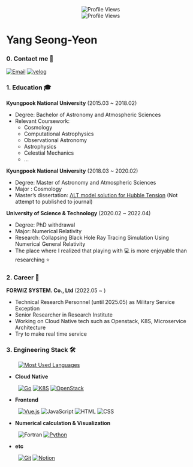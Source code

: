 <!--
**Larshavin/Larshavin** is a ✨ _special_ ✨ repository because its `README.md` (this file) appears on your GitHub profile.

Here are some ideas to get you started:

- 🔭 I’m currently working on ...
- 🌱 I’m currently learning ...
- 👯 I’m looking to collaborate on ...
- 🤔 I’m looking for help with ...
- 💬 Ask me about ...
- 📫 How to reach me: ...
- 😄 Pronouns: ...
- ⚡ Fun fact: ...
-->

<div align="center">
<img src="https://capsule-render.vercel.app/api?type=waving&color=18B2F0&height=300&desc=&#127754%20I%20love%20Golang%20and%20K8S&section=header&text=Geronimo!%20%f0%9f%90%b3&fontSize=81&descSize=27&fontAlignY=42&descAlignY=60" title="Profile Views">
<br>
<img src="https://komarev.com/ghpvc/?username=Larshavin&style=flat-square&color=blue" title="Profile Views" alt="Profile Views">
</div>

# Yang Seong-Yeon

### 0. Contact me 💬

[![Email](https://img.shields.io/badge/gkdlgkdl2040@gmail-E6E6E6?style=for-the-badge&logo=gmail&logoColor=EA4335)](mailto:gkdlgkdl2040@gmail.com "Email") [![velog](https://img.shields.io/badge/velog-12100E?style=for-the-badge&logo=velog&logoColor=white)](https://velog.io/@larshavin "Velog")

### 1. Education 🎓

**Kyungpook National University** (2015.03 ~ 2018.02)

- Degree: Bachelor of Astronomy and Atmospheric Sciences
- Relevant Coursework:
  - Cosmology
  - Computational Astrophysics
  - Observational Astronomy
  - Astrophysics
  - Celestial Mechanics
  - ...

**Kyungpook National University** (2018.03 ~ 2020.02)

- Degree: Master of Astronomy and Atmospheric Sciences
- Major : Cosmology
- Master’s dissertation: [ΛLT model solution for Hubble Tension](https://github.com/Larshavin/Larshavin/blob/main/paper.pdf)
  (Not attempt to published to journal)

**University of Science & Technology** (2020.02 ~ 2022.04)

- Degree: PhD withdrawal
- Major: Numerical Relativity
- Research: Collapsing Black Hole Ray Tracing Simulation Using Numerical General Relativity
- The place where I realized that playing with :computer: is more enjoyable than researching :star:

### 2. Career 💼

**FORWIZ SYSTEM. Co., Ltd** (2022.05 ~ )

- Technical Research Personnel (until 2025.05) as Military Service Exception
- Senior Researcher in Research Institute
- Working on Cloud Native tech such as Openstack, K8S, Microservice Architecture
- Try to make real time service

### 3. Engineering Stack 🛠

&emsp;&emsp; [![Most Used Languages](https://github-readme-stats.vercel.app/api/top-langs/?username=Larshavin&size_weight=0.16&count_weight=0.84&layout=compact&langs_count=12&hide=roff)](https://github.com/anuraghazra/github-readme-stats)

<!-- https://simpleicons.org/ -->

- **Cloud Native**

&emsp;&emsp; [![Go](https://img.shields.io/badge/Go-00ADD8?style=for-the-badge&logo=go&logoColor=white)](https://go.dev/ "Go") [![K8S](https://img.shields.io/badge/Kubernetes-326CE5?style=for-the-badge&logo=Kubernetes&logoColor=white)](https://go.dev/ "K8S") [![OpenStack](https://img.shields.io/badge/OpenStack-ED1944?style=for-the-badge&logo=OpenStack&logoColor=white)](https://www.openstack.org/ "OpenStack")

- **Frontend**

&emsp;&emsp; [![Vue.js](https://img.shields.io/badge/Vue.js-23272F?style=for-the-badge&logo=vue.js&logoColor=4FC08D)](https://vuejs.org/ "Vue.js") ![JavaScript](https://img.shields.io/badge/JavaScript-F7DF1E?style=for-the-badge&logo=javascript&logoColor=black "JavaScript") ![HTML](https://img.shields.io/badge/HTML-F16524?style=for-the-badge&logo=html5&logoColor=white) ![CSS](https://img.shields.io/badge/CSS-2465F1?style=for-the-badge&logo=css3&logoColor=white)

- **Numerical calculation & Visualization**

&emsp;&emsp; ![Fortran](https://img.shields.io/badge/Fortran90-734F96?style=for-the-badge&logo=Fortran&logoColor=white) [![Python](https://img.shields.io/badge/Python-3776AB?style=for-the-badge&logo=python&logoColor=FFE58F)](https://www.python.org "Python")

- **etc**

&emsp;&emsp; [![Git](https://img.shields.io/badge/GIT-F0F0E8?style=for-the-badge&logo=git&logoColor=F54D27)](https://git-scm.com "Git") [![Notion](https://img.shields.io/badge/Notion-000000?style=for-the-badge&logo=Notion&logoColor=white)](https://git-scm.com "Git")
